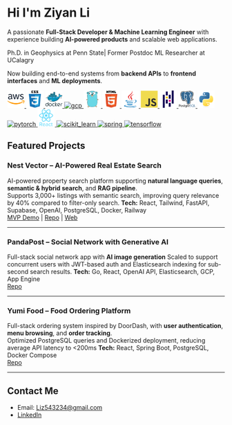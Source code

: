 # Hi  I'm Ziyan Li  

A passionate **Full-Stack Developer & Machine Learning Engineer** with experience building **AI-powered products** and scalable web applications.  

Ph.D. in Geophysics at Penn State| Former Postdoc ML Researcher at UCalagry

Now building end-to-end systems from **backend APIs** to **frontend interfaces** and **ML deployments**.  
</p>


<p align="left"> <a href="https://aws.amazon.com" target="_blank" rel="noreferrer"> <img src="https://raw.githubusercontent.com/devicons/devicon/master/icons/amazonwebservices/amazonwebservices-original-wordmark.svg" alt="aws" width="40" height="40"/> </a> <a href="https://www.w3schools.com/css/" target="_blank" rel="noreferrer"> <img src="https://raw.githubusercontent.com/devicons/devicon/master/icons/css3/css3-original-wordmark.svg" alt="css3" width="40" height="40"/> </a> <a href="https://www.docker.com/" target="_blank" rel="noreferrer"> <img src="https://raw.githubusercontent.com/devicons/devicon/master/icons/docker/docker-original-wordmark.svg" alt="docker" width="40" height="40"/> </a> <a href="https://cloud.google.com" target="_blank" rel="noreferrer"> <img src="https://www.vectorlogo.zone/logos/google_cloud/google_cloud-icon.svg" alt="gcp" width="40" height="40"/> </a> <a href="https://golang.org" target="_blank" rel="noreferrer"> <img src="https://raw.githubusercontent.com/devicons/devicon/master/icons/go/go-original.svg" alt="go" width="40" height="40"/> </a> <a href="https://www.w3.org/html/" target="_blank" rel="noreferrer"> <img src="https://raw.githubusercontent.com/devicons/devicon/master/icons/html5/html5-original-wordmark.svg" alt="html5" width="40" height="40"/> </a> <a href="https://www.java.com" target="_blank" rel="noreferrer"> <img src="https://raw.githubusercontent.com/devicons/devicon/master/icons/java/java-original.svg" alt="java" width="40" height="40"/> </a> <a href="https://developer.mozilla.org/en-US/docs/Web/JavaScript" target="_blank" rel="noreferrer"> <img src="https://raw.githubusercontent.com/devicons/devicon/master/icons/javascript/javascript-original.svg" alt="javascript" width="40" height="40"/> </a> <a href="https://pandas.pydata.org/" target="_blank" rel="noreferrer"> <img src="https://raw.githubusercontent.com/devicons/devicon/2ae2a900d2f041da66e950e4d48052658d850630/icons/pandas/pandas-original.svg" alt="pandas" width="40" height="40"/> </a> <a href="https://www.postgresql.org" target="_blank" rel="noreferrer"> <img src="https://raw.githubusercontent.com/devicons/devicon/master/icons/postgresql/postgresql-original-wordmark.svg" alt="postgresql" width="40" height="40"/> </a> <a href="https://www.python.org" target="_blank" rel="noreferrer"> <img src="https://raw.githubusercontent.com/devicons/devicon/master/icons/python/python-original.svg" alt="python" width="40" height="40"/> </a> <a href="https://pytorch.org/" target="_blank" rel="noreferrer"> <img src="https://www.vectorlogo.zone/logos/pytorch/pytorch-icon.svg" alt="pytorch" width="40" height="40"/> </a> <a href="https://reactjs.org/" target="_blank" rel="noreferrer"> <img src="https://raw.githubusercontent.com/devicons/devicon/master/icons/react/react-original-wordmark.svg" alt="react" width="40" height="40"/> </a> <a href="https://scikit-learn.org/" target="_blank" rel="noreferrer"> <img src="https://upload.wikimedia.org/wikipedia/commons/0/05/Scikit_learn_logo_small.svg" alt="scikit_learn" width="40" height="40"/> </a> <a href="https://spring.io/" target="_blank" rel="noreferrer"> <img src="https://www.vectorlogo.zone/logos/springio/springio-icon.svg" alt="spring" width="40" height="40"/> </a> <a href="https://www.tensorflow.org" target="_blank" rel="noreferrer"> <img src="https://www.vectorlogo.zone/logos/tensorflow/tensorflow-icon.svg" alt="tensorflow" width="40" height="40"/> </a> </p>

## Featured Projects

### Nest Vector – AI-Powered Real Estate Search
AI-powered property search platform supporting **natural language queries**, **semantic & hybrid search**, and **RAG pipeline**.  
Supports 3,000+ listings with semantic search, improving query relevance by 40% compared to filter-only search.
**Tech:** React, Tailwind, FastAPI, Supabase, OpenAI, PostgreSQL, Docker, Railway  
[MVP Demo](https://www.youtube.com/watch?v=KcNwqwM7KqM) |
[Repo](https://github.com/orgs/Nest-Vector/repositories) |
[Web](https://www.nestvector.com)

---

### PandaPost – Social Network with Generative AI  
Full-stack social network app with **AI image generation**
Scaled to support concurrent users with JWT-based auth and Elasticsearch indexing for sub-second search results.
**Tech:** Go, React, OpenAI API, Elasticsearch, GCP, App Engine  
[Repo](https://github.com/ZiyanLi01/Around)

---

### Yumi Food – Food Ordering Platform  
Full-stack ordering system inspired by DoorDash, with **user authentication**, **menu browsing**, and **order tracking**.  
Optimized PostgreSQL queries and Dockerized deployment, reducing average API latency to <200ms
**Tech:** React, Spring Boot, PostgreSQL, Docker Compose  
[Repo](https://github.com/ZiyanLi01/Online-Order-Web)

---

## Contact Me
- Email: Liz543234@gmail.com  
- [LinkedIn](https://www.linkedin.com/in/ziyan-7757b6105/)   
